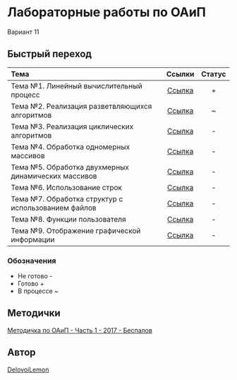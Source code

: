 # Лабораторные работы по ОАиП
Вариант 11

## Быстрый переход
| Тема                                                | Ссылки                             | Статус |
|:----------------------------------------------------|:----------------------------------:|:------:|
| Тема №1. Линейный вычислительный процесс            | [Ссылка](solutions/lab1/README.md) | +      |
| Тема №2. Реализация разветвляющихся алгоритмов      | [Ссылка](solutions/lab2/README.md) | ~      |
| Тема №3. Реализация циклических алгоритмов          | [Ссылка](solutions/lab3/README.md) | -      |
| Тема №4. Обработка одномерных массивов              | [Ссылка](solutions/lab4/README.md) | -      |
| Тема №5. Обработка двухмерных динамических массивов | [Ссылка](solutions/lab5/README.md) | -      |
| Тема №6. Использование строк                        | [Ссылка](solutions/lab6/README.md) | -      |
| Тема №7. Обработка структур с использованием файлов | [Ссылка](solutions/lab7/README.md) | -      |
| Тема №8. Функции пользователя                       | [Ссылка](solutions/lab8/README.md) | -      |
| Тема №9. Отображение графической информации         | [Ссылка](solutions/lab9/README.md) | -      |

### Обозначения
+ Не готово -
+ Готово +
+ В процессе ~

## Методички
[Методичка по ОАиП - Часть 1 - 2017 - Беспалов](metodochka_OAiP_Part_1_2017_Bespalov.pdf)

## Автор
[DelovoiLemon](https://github.com/DelovoiLemon)
